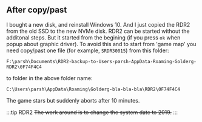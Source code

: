 ## After copy/past

I bought a new disk, and reinstall Windows 10. And I just copied the RDR2 from the old SSD to the new NVMe disk. RDR2 can be started without the additonal steps. But it started from the begining (if you press `ok` when popup about graphic driver). To avoid this and to start from 'game map' you need copy/past one file (for example, `SRDR30015`) from this folder:  
```
F:\parsh\Documents\RDR2-backup-to-Users-parsh-AppData-Roaming-Golderg-RDR2\0F74F4C4
```

to folder in the above folder name:

```
C:\Users\parsh\AppData\Roaming\Golderg-bla-bla-bla\RDR2\0F74F4C4
```

The game stars but suddenly aborts after 10 minutes.

:::tip RDR2
~~The work around is to change the system date to 2019.~~
:::

